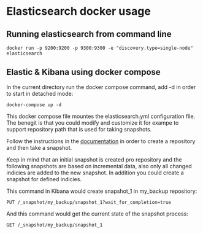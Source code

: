 
# Elasticsearch docker usage

## Running elasticsearch from command line

```
docker run -p 9200:9200 -p 9300:9300 -e "discovery.type=single-node" elasticsearch
```

## Elastic & Kibana using docker compose

In the current directory run the docker compose command, add -d in order to start in detached mode:

```
docker-compose up -d
```

This docker compose file mountes the elasticsearch.yml configuration file. The benegit is that you could modify and customize it for exampe to support repository path that is used for taking snapshots.

Follow the instructions in the [documentation](https://www.elastic.co/guide/en/elasticsearch/reference/current/modules-snapshots.html) in order to create a repository and then take a snapshot.

Keep in mind that an initial snapshot is created pro repository and the following snapshots are based on incremental data, also only all changed indicies are added to the new snapshot. In addition you could create a snapshot for defined indicies.

This command in Kibana would create snapshot_1 in my_backup repository:

```
PUT /_snapshot/my_backup/snapshot_1?wait_for_completion=true
```

And this command would get the current state of the snapshot process:

```
GET /_snapshot/my_backup/snapshot_1
```

